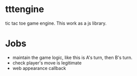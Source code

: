 # tttengine
tic tac toe game engine. This work as a js library.

# Jobs
- maintain the game logic, like this is A's turn, then B's turn.
- check player's move is legitimate
- web appearance callback
